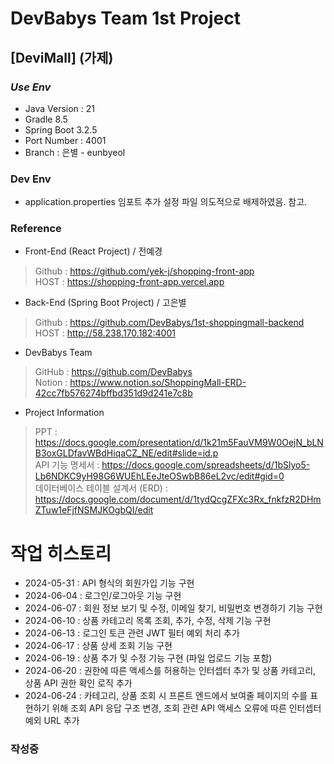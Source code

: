 # DevBabys Team 1st Project
## [DeviMall] (가제)
### *Use Env*
* Java Version : 21
* Gradle 8.5
* Spring Boot 3.2.5
* Port Number : 4001
* Branch : 은별 - eunbyeol

### Dev Env
* application.properties 임포트 추가 설정 파일 의도적으로 배제하였음. 참고.

### Reference
* Front-End (React Project) / 전예경
> Github : https://github.com/yek-j/shopping-front-app  
> HOST : https://shopping-front-app.vercel.app
* Back-End (Spring Boot Project) / 고은별
> Github : https://github.com/DevBabys/1st-shoppingmall-backend  
> HOST : http://58.238.170.182:4001
* DevBabys Team
> GitHub : https://github.com/DevBabys  
> Notion : https://www.notion.so/ShoppingMall-ERD-42cc7fb576274bffbd351d9d241e7c8b
* Project Information
> PPT : https://docs.google.com/presentation/d/1k21m5FauVM9W0OejN_bLNB3oxGLDfavWBdHiqaCZ_NE/edit#slide=id.p  
> API 기능 명세서 : https://docs.google.com/spreadsheets/d/1bSlyo5-Lb6NDKC9yH98G6WUEhLEeJteOSwbB86eL2vc/edit#gid=0  
> 데이터베이스 테이블 설계서 (ERD) : https://docs.google.com/document/d/1tydQcgZFXc3Rx_fnkfzR2DHmZTuw1eFjfNSMJKOgbQI/edit  


# 작업 히스토리
* 2024-05-31 : API 형식의 회원가입 기능 구현
* 2024-06-04 : 로그인/로그아웃 기능 구현
* 2024-06-07 : 회원 정보 보기 및 수정, 이메일 찾기, 비밀번호 변경하기 기능 구현
* 2024-06-10 : 상품 카테고리 목록 조회, 추가, 수정, 삭제 기능 구현
* 2024-06-13 : 로그인 토큰 관련 JWT 필터 예외 처리 추가
* 2024-06-17 : 상품 상세 조회 기능 구현
* 2024-06-19 : 상품 추가 및 수정 기능 구현 (파일 업로드 기능 포함)
* 2024-06-20 : 권한에 따른 액세스를 허용하는 인터셉터 추가 및 상품 카테고리, 상품 API 권한 확인 로직 추가
* 2024-06-24 : 카테고리, 상품 조회 시 프론트 엔드에서 보여줄 페이지의 수를 표현하기 위해 조회 API 응답 구조 변경, 조회 관련 API 액세스 오류에 따른 인터셉터 예외 URL 추가
### 작성중